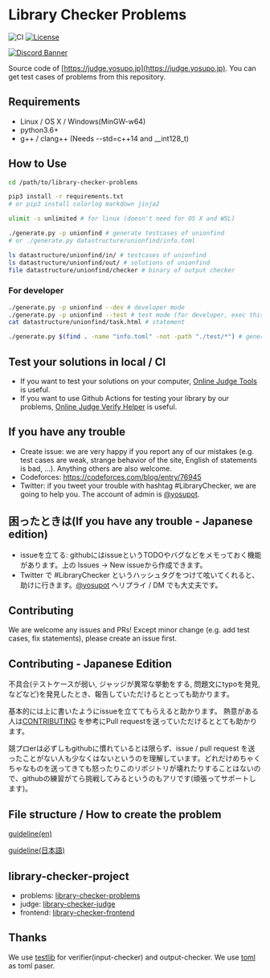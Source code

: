 # Library Checker Problems

![CI](https://github.com/yosupo06/library-checker-problems/workflows/Diff/badge.svg)
[![License](https://img.shields.io/badge/License-Apache%202.0-blue.svg)](https://github.com/yosupo06/library-checker-problems/blob/master/LICENSE)

[![Discord Banner](https://discordapp.com/api/guilds/1087310259447681114/widget.png?style=banner2)](https://discordapp.com/channels/1087310259447681114/1087410091730423889/1087411950218129509)

Source code of [https://judge.yosupo.jp](https://judge.yosupo.jp). You can get test cases of problems from this repository.

## Requirements

- Linux / OS X / Windows(MinGW-w64)
- python3.6+
- g++ / clang++ (Needs --std=c++14 and __int128_t)

## How to Use

```sh
cd /path/to/library-checker-problems

pip3 install -r requirements.txt
# or pip3 install colorlog markdown jinja2

ulimit -s unlimited # for linux (doesn't need for OS X and WSL)

./generate.py -p unionfind # generate testcases of unionfind
# or ./generate.py datastructure/unionfind/info.toml

ls datastructure/unionfind/in/ # testcases of unionfind
ls datastructure/unionfind/out/ # solutions of unionfind
file datastructure/unionfind/checker # binary of output checker
```

### For developer

```sh
./generate.py -p unionfind --dev # developer mode
./generate.py -p unionfind --test # test mode (for developer, exec this command before PR)
cat datastructure/unionfind/task.html # statement

./generate.py $(find . -name "info.toml" -not -path "./test/*") # generate all testcases
```

## Test your solutions in local / CI

- If you want to test your solutions on your computer, [Online Judge Tools](https://github.com/online-judge-tools/oj) is useful.
- If you want to use Github Actions for testing your library by our problems, [Online Judge Verify Helper](https://github.com/online-judge-tools/verification-helper) is useful.

## If you have any trouble

- Create issue: we are very happy if you report any of our mistakes (e.g. test cases are weak, strange behavior of the site, English of statements is bad, ...). Anything others are also welcome.
- Codeforces: https://codeforces.com/blog/entry/76945
- Twitter: if you tweet your trouble with hashtag \#LibraryChecker, we are going to help you. The account of admin is [@yosupot](https://twitter.com/yosupot).

## 困ったときは(If you have any trouble - Japanese edition)

- issueを立てる: githubにはissueというTODOやバグなどをメモっておく機能があります。上の Issues → New issueから作成できます。
- Twitter で \#LibraryChecker というハッシュタグをつけて呟いてくれると、助けに行きます。[@yosupot](https://twitter.com/yosupot) へリプライ / DM でも大丈夫です。

## Contributing

We are welcome any issues and PRs! Except minor change (e.g. add test cases, fix statements), please create an issue first.

## Contributing - Japanese Edition

不具合(テストケースが弱い, ジャッジが異常な挙動をする, 問題文にtypoを発見, などなど)を発見したとき、報告していただけるととっても助かります。

基本的には上に書いたようにissueを立ててもらえると助かります。
熱意がある人は[CONTRIBUTING](docs/CONTRIBUTING.md) を参考にPull requestを送っていただけるととても助かります。

競プロerは必ずしもgithubに慣れているとは限らず、issue / pull request を送ったことがない人も少なくはないというのを理解しています。どれだけめちゃくちゃなものを送ってきても怒ったりこのリポジトリが壊れたりすることはないので、githubの練習がてら挑戦してみるというのもアリです(頑張ってサポートします)。

## File structure / How to create the problem

[guideline(en)](docs/guideline.en.md)

[guideline(日本語)](docs/guideline.md)

## library-checker-project

- problems: [library-checker-problems](https://github.com/yosupo06/library-checker-problems)
- judge: [library-checker-judge](https://github.com/yosupo06/library-checker-judge)
- frontend: [library-checker-frontend](https://github.com/yosupo06/library-checker-frontend)

## Thanks

We use [testlib](https://github.com/MikeMirzayanov/testlib) for verifier(input-checker) and output-checker.
We use [toml](https://github.com/uiri/toml) as toml paser.
